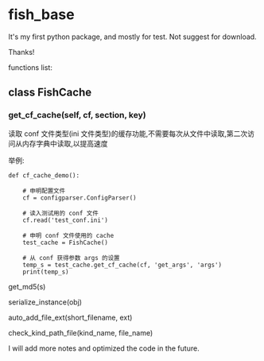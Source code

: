 # fish_base

It's my first python package, and mostly for test. Not suggest for download.

Thanks!

functions list:

## class FishCache

### get_cf_cache(self, cf, section, key)

读取 conf 文件类型(ini 文件类型)的缓存功能,不需要每次从文件中读取,第二次访问从内存字典中读取,以提高速度

举例:


    def cf_cache_demo():
    
        # 申明配置文件
        cf = configparser.ConfigParser()
        
        # 读入测试用的 conf 文件
        cf.read('test_conf.ini')
        
        # 申明 conf 文件使用的 cache
        test_cache = FishCache()
        
        # 从 conf 获得参数 args 的设置
        temp_s = test_cache.get_cf_cache(cf, 'get_args', 'args')
        print(temp_s)
  

get_md5(s)

serialize_instance(obj)

auto_add_file_ext(short_filename, ext)

check_kind_path_file(kind_name, file_name)

I will add more notes and optimized the code in the future.

